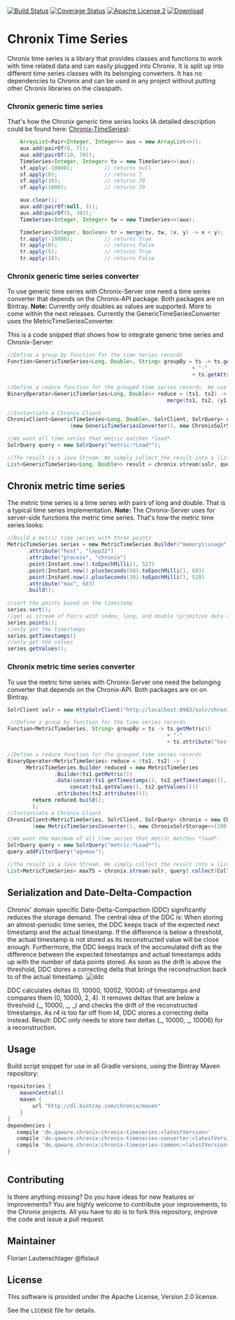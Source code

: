 [![Build Status](https://travis-ci.org/ChronixDB/chronix.timeseries.svg)](https://travis-ci.org/ChronixDB/chronix.timeseries)
[![Coverage Status](https://coveralls.io/repos/github/ChronixDB/chronix.timeseries/badge.svg?branch=master)](https://coveralls.io/github/ChronixDB/chronix.timeseries?branch=master)
[![Apache License 2](http://img.shields.io/badge/license-ASF2-blue.svg)](https://github.com/ChronixDB/chronix.timeseries/blob/master/LICENSE)
[ ![Download](https://api.bintray.com/packages/chronix/maven/chronix-timeseries/images/download.svg) ](https://bintray.com/chronix/maven/chronix-timeseries/_latestVersion)

# Chronix Time Series
Chronix time series is a library that provides classes and functions to work with time related data and can easily plugged into Chronix.
It is split up into different time series classes with its belonging converters.
It has no dependencies to Chronix and can be used in any project without putting other Chronix libraries on the classpath.

### Chronix generic time series
That's how the Chronix generic time series looks (A detailed description could be found here:
[Chronix-TimeSeries](https://github.com/ChronixDB/chronix.timeseries/tree/master/chronix-timeseries)):
```java
	ArrayList<Pair<Integer, Integer>> aux = new ArrayList<>();
	aux.add(pairOf(0, 7));
	aux.add(pairOf(10, 70));
	TimeSeries<Integer, Integer> tv = new TimeSeries<>(aux);
	sf.apply(-10000);          // returns null
	sf.apply(0);               // returns 7
	sf.apply(10);              // returns 70
	sf.apply(1000);            // returns 70

	aux.clear();
	aux.add(pairOf(null, 3));
	aux.add(pairOf(5, 30));
	TimeSeries<Integer, Integer> tw = new TimeSeries<>(aux);

	TimeSeries<Integer, Boolean> tr = merge(tv, tw, (x, y) -> x < y);
	tr.apply(-10000);          // returns True
	tr.apply(0);               // returns False
	tr.apply(5);               // returns True
	tr.apply(10);              // returns False
```

### Chronix generic time series converter
To use generic time series with Chronix-Server one need a time series converter that depends on the Chronix-API package. 
Both packages are on Bintray.
**Note:** Currently only doubles as values are supported. More to come within the next releases. Currently the GenericTimeSeriesConverter uses the MetricTimeSeriesConverter.

This is a code snipped that shows how to integrate generic time series and Chronix-Server:
```Java
//Define a group by function for the time series records
Function<GenericTimeSeries<Long, Double>, String> groupBy = ts -> ts.getAttribute("metric") 
                                                           + "-"
                                                           + ts.getAttribute("host");

//Define a reduce function for the grouped time series records. We use the average.
BinaryOperator<GenericTimeSeries<Long, Double>> reduce = (ts1, ts2) -> 
                                                   merge(ts1, ts2, (y1, y2) -> (y1 + y2) / 2);

//Instantiate a Chronix Client
ChronixClient<GenericTimeSeries<Long, Double>, SolrClient, SolrQuery> chronix = new ChronixClient<>
                    (new GenericTimeSeriesConverter(), new ChronixSolrStorage<>(200, groupBy, reduce));

//We want all time series that metric matches *load*.
SolrQuery query = new SolrQuery("metric:*Load*");

//The result is a Java Stream. We simply collect the result into a list.
List<GenericTimeSeries<Long, Double>> result = chronix.stream(solr, query).collect(Collectors.toList());
```

## Chronix metric time series
The metric time series is a time series with pairs of long and double. That is a typical time series implementation. 
**Note:** The Chronix-Server uses for server-side functions the metric time series.
That's how the metric time series looks:
```java
//Build a metric time series with three points
MetricTimeSeries series = new MetricTimeSeries.Builder("memory\\usage")
      .attribute("host", "lapp32")
      .attribute("process", "chronix")
      .point(Instant.now().toEpochMilli(), 527)
      .point(Instant.now().plusSeconds(60).toEpochMilli(), 683)
      .point(Instant.now().plusSeconds(30).toEpochMilli(), 528)
      .attribute("max", 683)
      .build();
      
//sort the points based on the timestamp
series.sort();
//get as stream of Pairs with index, long, and double (primitive data types)
series.points();
//only get the timestamps
series.getTimestamps()
//only get the values
series.getValues();
```

### Chronix metric time series converter
To use the metric time series with Chronix-Server one need the belonging converter that depends on the Chronix-API.
Both packages are on on Bintray.

```java
SolrClient solr = new HttpSolrClient("http://localhost:8983/solr/chronix/");

 //Define a group by function for the time series records
Function<MetricTimeSeries, String> groupBy = ts -> ts.getMetric() 
                                                   + "-" 
                                                   + ts.attribute("host");

//Define a reduce function for the grouped time series records
BinaryOperator<MetricTimeSeries> reduce = (ts1, ts2) -> {
      MetricTimeSeries.Builder reduced = new MetricTimeSeries
               .Builder(ts1.getMetric())
               .data(concat(ts1.getTimestamps(), ts2.getTimestamps()),
                    concat(ts1.getValues(), ts2.getValues()))
               .attributes(ts2.attributes());
        return reduced.build();
        };
//Instantiate a Chronix Client
ChronixClient<MetricTimeSeries, SolrClient, SolrQuery> chronix = new ChronixClient<>
        (new MetricTimeSeriesConverter(), new ChronixSolrStorage<>(200, groupBy, reduce));

//We want the maximum of all time series that metric matches *load*.
SolrQuery query = new SolrQuery("metric:*Load*");
query.addFilterQuery("ag=max");

//The result is a Java Stream. We simply collect the result into a list.
List<MetricTimeSeries> maxTS = chronix.stream(solr, query).collect(Collectors.toList());
```

## Serialization and Date-Delta-Compaction
Chronix' domain specific Date-Delta-Compaction (DDC) significantly reduces the storage demand.
The central idea of the DDC is: When storing an almost-periodic time series, the DDC keeps track of the expected next timestamp and the actual timestamp.
If the difference is below a threshold, the actual timestamp is not stored as its reconstructed value will be close enough.
Furthermore, the DDC keeps track of the accumulated drift as the difference between the expected timestamps and actual timestamps
adds up with the number of data points stored.
As soon as the drift is above the threshold, DDC stores a correcting delta that brings the reconstruction back to of the actual timestamp.
![ddc](https://cloud.githubusercontent.com/assets/3796738/19962421/c83f5fc0-a1b7-11e6-8c40-08dca99d46fb.png)

DDC calculates deltas (0, 10000, 10002, 10004) of timestamps and compares them (0, 10000, 2, 4).
It removes deltas that are below a threshold (\_, 10000, \_, \_) and checks the drift of the reconstructed timestamps.
As _r4_ is too far off from _t4_, DDC stores a correcting delta instead.
Result: DDC only needs to store two deltas (\_, 10000, \_, 10006) for a reconstruction.


## Usage
Build script snippet for use in all Gradle versions, using the Bintray Maven repository:

```groovy
repositories {
    mavenCentral()
    maven { 
        url "http://dl.bintray.com/chronix/maven" 
    }
}
dependencies {
   compile 'de.qaware.chronix:chronix-timeseries:<latestVersion>'
   compile 'de.qaware.chronix:chronix-timeseries-converter:<latestVersion>'
   compile 'de.qaware.chronix:chronix-timeseries-common:<latestVersion>'
}
 
```


## Contributing

Is there anything missing? Do you have ideas for new features or improvements? You are highly welcome to contribute
your improvements, to the Chronix projects. All you have to do is to fork this repository,
improve the code and issue a pull request.

## Maintainer

Florian Lautenschlager @flolaut

## License

This software is provided under the Apache License, Version 2.0 license.

See the `LICENSE` file for details.
